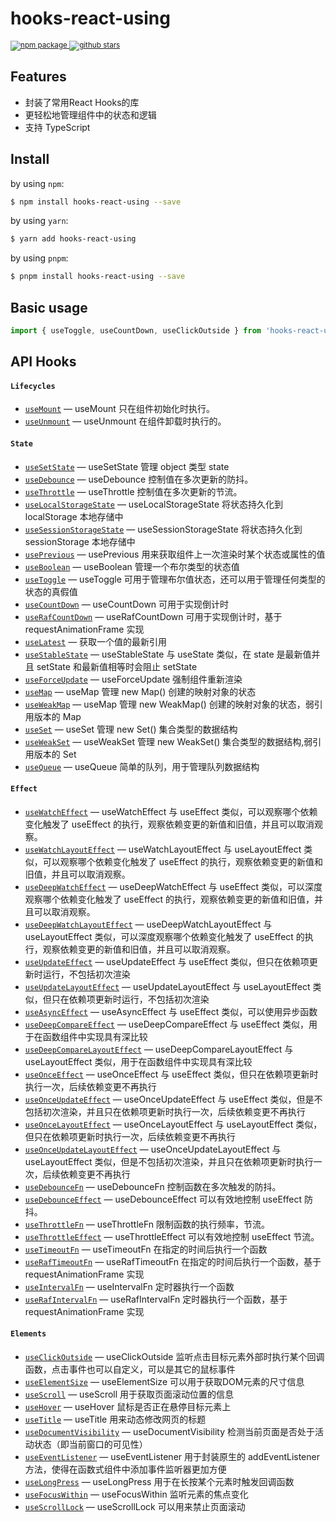 <div>
  <h1>
    hooks-react-using
  </h1>
  <sup>
    <a href="https://www.npmjs.com/package/hooks-react-using">
       <img src="https://img.shields.io/npm/v/hooks-react-using.svg" alt="npm package" />
    </a>
     <a href="https://github.com/laterly/hooks-react-using/">
       <img src="https://img.shields.io/github/stars/laterly/hooks-react-using?style=social" alt="github stars" />
    </a>
  </sup>
</div>

<!-- ## hooks-react-using

![npm](https://img.shields.io/npm/v/hooks-react-using)
![GitHub stars](https://img.shields.io/github/stars/laterly/hooks-react-using?style=social) -->


## Features

* 封装了常用React Hooks的库
* 更轻松地管理组件中的状态和逻辑
* 支持 TypeScript


## Install

by using `npm`:

```bash
$ npm install hooks-react-using --save
```

by using `yarn`:

```bash
$ yarn add hooks-react-using
```

by using `pnpm`:

```bash
$ pnpm install hooks-react-using --save
```


## Basic usage

```ts
import { useToggle, useCountDown, useClickOutside } from 'hooks-react-using';
```

## API Hooks

#### `Lifecycles`

- [`useMount`](https://github.com/laterly/hooks-react-using/blob/master/docs/life-cycle/use-mount/useMount.md) &mdash; useMount 只在组件初始化时执行。
- [`useUnmount`](https://github.com/laterly/hooks-react-using/blob/master/docs/life-cycle/use-unmount/useUnmount.md) &mdash; useUnmount 在组件卸载时执行的。
  <br/>

#### `State`

- [`useSetState`](https://github.com/laterly/hooks-react-using/blob/master/docs/state/use-set-state/useSetState.md) &mdash; useSetState 管理 object 类型 state
- [`useDebounce`](https://github.com/laterly/hooks-react-using/blob/master/docs/state/use-debounce/useDebounce.md) &mdash; useDebounce 控制值在多次更新的防抖。
- [`useThrottle`](https://github.com/laterly/hooks-react-using/blob/master/docs/state/use-thtottle/useThrottle.md) &mdash; useThrottle 控制值在多次更新的节流。
- [`useLocalStorageState`](https://github.com/laterly/hooks-react-using/blob/master/docs/state/use-local-storage-state/useLocalStorageState.md) &mdash; useLocalStorageState 将状态持久化到 localStorage 本地存储中
- [`useSessionStorageState`](https://github.com/laterly/hooks-react-using/blob/master/docs/state/use-session-storage-state/useSessionStorageState.md) &mdash; useSessionStorageState 将状态持久化到 sessionStorage 本地存储中
- [`usePrevious`](https://github.com/laterly/hooks-react-using/blob/master/docs/state/use-previous/usePrevious.md) &mdash; usePrevious 用来获取组件上一次渲染时某个状态或属性的值
- [`useBoolean`](https://github.com/laterly/hooks-react-using/blob/master/docs/state/use-boolean/useBoolean.md) &mdash; useBoolean 管理一个布尔类型的状态值
- [`useToggle`](https://github.com/laterly/hooks-react-using/blob/master/docs/state/use-toggle/useToggle.md) &mdash; useToggle 可用于管理布尔值状态，还可以用于管理任何类型的状态的真假值
- [`useCountDown`](https://github.com/laterly/hooks-react-using/blob/master/docs/state/use-count-down/useCountDown.md) &mdash; useCountDown 可用于实现倒计时
- [`useRafCountDown`](https://github.com/laterly/hooks-react-using/blob/master/docs/state/use-raf-count-down/useRafCountDown.md) &mdash; useRafCountDown 可用于实现倒计时，基于 requestAnimationFrame 实现
- [`useLatest`](https://github.com/laterly/hooks-react-using/blob/master/docs/state/use-latest/useLatest.md) &mdash; 获取一个值的最新引用
- [`useStableState`](https://github.com/laterly/hooks-react-using/blob/master/docs/state/use-stable-state/useStableState.md) &mdash; useStableState 与 useState 类似，在 state 是最新值并且 setState 和最新值相等时会阻止 setState
- [`useForceUpdate`](https://github.com/laterly/hooks-react-using/blob/master/docs/state/use-force-update/useForceUpdate.md) &mdash; useForceUpdate 强制组件重新渲染
- [`useMap`](https://github.com/laterly/hooks-react-using/blob/master/docs/state/use-map/useMap.md) &mdash; useMap 管理 new Map() 创建的映射对象的状态
- [`useWeakMap`](https://github.com/laterly/hooks-react-using/blob/master/docs/state/use-weak-map/useWeakMap.md) &mdash; useMap 管理 new WeakMap() 创建的映射对象的状态，弱引用版本的 Map
- [`useSet`](https://github.com/laterly/hooks-react-using/blob/master/docs/state/use-set/useSet.md) &mdash; useSet 管理 new Set() 集合类型的数据结构
- [`useWeakSet`](https://github.com/laterly/hooks-react-using/blob/master/docs/state/use-weak-set/useWeakSet.md) &mdash; useWeakSet 管理 new WeakSet() 集合类型的数据结构,弱引用版本的 Set
- [`useQueue`](https://github.com/laterly/hooks-react-using/blob/master/docs/state/use-queue/useQueue.md) &mdash; useQueue 简单的队列，用于管理队列数据结构
  <br/>

#### `Effect`

- [`useWatchEffect`](https://github.com/laterly/hooks-react-using/blob/master/docs/effect/use-watch-effect/useWatchEffect.md) &mdash; useWatchEffect 与 useEffect 类似，可以观察哪个依赖变化触发了 useEffect 的执行，观察依赖变更的新值和旧值，并且可以取消观察。
- [`useWatchLayoutEffect`](https://github.com/laterly/hooks-react-using/blob/master/docs/effect/use-watch-layout-effect/useWatchLayoutEffect.md) &mdash; useWatchLayoutEffect 与 useLayoutEffect 类似，可以观察哪个依赖变化触发了 useEffect 的执行，观察依赖变更的新值和旧值，并且可以取消观察。
- [`useDeepWatchEffect`](https://github.com/laterly/hooks-react-using/blob/master/docs/effect/use-deep-watch-effect/useDeepWatchEffect.md) &mdash; useDeepWatchEffect 与 useEffect 类似，可以深度观察哪个依赖变化触发了 useEffect 的执行，观察依赖变更的新值和旧值，并且可以取消观察。
- [`useDeepWatchLayoutEffect`](https://github.com/laterly/hooks-react-using/blob/master/docs/effect/use-deep-watch-layout-effect/useDeepWatchLayoutEffect.md) &mdash; useDeepWatchLayoutEffect 与 useLayoutEffect 类似，可以深度观察哪个依赖变化触发了 useEffect 的执行，观察依赖变更的新值和旧值，并且可以取消观察。
- [`useUpdateEffect`](https://github.com/laterly/hooks-react-using/blob/master/docs/effect/use-update-effect/useUpdateEffect.md) &mdash; useUpdateEffect 与 useEffect 类似，但只在依赖项更新时运行，不包括初次渲染
- [`useUpdateLayoutEffect`](https://github.com/laterly/hooks-react-using/blob/master/docs/effect/use-update-layout-effect/useUpdateLayoutEffect.md) &mdash; useUpdateLayoutEffect 与 useLayoutEffect 类似，但只在依赖项更新时运行，不包括初次渲染
- [`useAsyncEffect`](https://github.com/laterly/hooks-react-using/blob/master/docs/effect/use-async-effect/useAsyncEffect.md) &mdash; useAsyncEffect 与 useEffect 类似，可以使用异步函数
- [`useDeepCompareEffect`](https://github.com/laterly/hooks-react-using/blob/master/docs/effect/use-deep-compare-effect/useDeepCompareEffect.md) &mdash; useDeepCompareEffect 与 useEffect 类似，用于在函数组件中实现具有深比较
- [`useDeepCompareLayoutEffect`](https://github.com/laterly/hooks-react-using/blob/master/docs/effect/use-deep-compare-layout-effect/useDeepCompareLayoutEffect.md) &mdash; useDeepCompareLayoutEffect 与 useLayoutEffect 类似，用于在函数组件中实现具有深比较
- [`useOnceEffect`](https://github.com/laterly/hooks-react-using/blob/master/docs/effect/use-once-effect/useOnceEffect.md) &mdash; useOnceEffect 与 useEffect 类似，但只在依赖项更新时执行一次，后续依赖变更不再执行
- [`useOnceUpdateEffect`](https://github.com/laterly/hooks-react-using/blob/master/docs/effect/use-once-update-effect/useOnceUpdateEffect.md) &mdash; useOnceUpdateEffect 与 useEffect 类似，但是不包括初次渲染，并且只在依赖项更新时执行一次，后续依赖变更不再执行
- [`useOnceLayoutEffect`](https://github.com/laterly/hooks-react-using/blob/master/docs/effect/use-once-layout-effect/useOnceLayoutEffect.md) &mdash; useOnceLayoutEffect 与 useLayoutEffect 类似，但只在依赖项更新时执行一次，后续依赖变更不再执行
- [`useOnceUpdateLayoutEffect`](https://github.com/laterly/hooks-react-using/blob/master/docs/effect/use-once-update-layout-effect/useOnceUpdateLayoutEffect.md) &mdash; useOnceUpdateLayoutEffect 与 useLayoutEffect 类似，但是不包括初次渲染，并且只在依赖项更新时执行一次，后续依赖变更不再执行
- [`useDebounceFn`](https://github.com/laterly/hooks-react-using/blob/master/docs/effect/use-debounce-fn/useDebounceFn.md) &mdash; useDebounceFn 控制函数在多次触发的防抖。
- [`useDebounceEffect`](https://github.com/laterly/hooks-react-using/blob/master/docs/effect/use-debounce-effect/useDebounceEffect.md) &mdash; useDebounceEffect 可以有效地控制 useEffect 防抖。
- [`useThrottleFn`](https://github.com/laterly/hooks-react-using/blob/master/docs/effect/use-throttle-fn/useThrottleFn.md) &mdash; useThrottleFn 限制函数的执行频率，节流。
- [`useThrottleEffect`](https://github.com/laterly/hooks-react-using/blob/master/docs/effect/use-throttle-effect/useThrottleEffect.md) &mdash; useThrottleEffect 可以有效地控制 useEffect 节流。
- [`useTimeoutFn`](https://github.com/laterly/hooks-react-using/blob/master/docs/effect/use-timeout-fn/useTimeoutFn.md) &mdash; useTimeoutFn 在指定的时间后执行一个函数
- [`useRafTimeoutFn`](https://github.com/laterly/hooks-react-using/blob/master/docs/effect/use-raf-timeout-fn/useRafTimeoutFn.md) &mdash; useRafTimeoutFn 在指定的时间后执行一个函数，基于 requestAnimationFrame 实现
- [`useIntervalFn`](https://github.com/laterly/hooks-react-using/blob/master/docs/effect/use-interval-fn/useIntervalFn.md) &mdash; useIntervalFn 定时器执行一个函数
- [`useRafIntervalFn`](https://github.com/laterly/hooks-react-using/blob/master/docs/effect/use-raf-interval-fn/useRafIntervalFn.md) &mdash; useRafIntervalFn 定时器执行一个函数，基于 requestAnimationFrame 实现
  <br/>

#### `Elements`

- [`useClickOutside`](https://github.com/laterly/hooks-react-using/blob/master/docs/elements/use-click-outside/useClickOutside.md) &mdash; useClickOutside 监听点击目标元素外部时执行某个回调函数，点击事件也可以自定义，可以是其它的鼠标事件
- [`useElementSize`](https://github.com/laterly/hooks-react-using/blob/master/docs/elements/use-element-size/useElementSize.md) &mdash; useElementSize 可以用于获取DOM元素的尺寸信息
- [`useScroll`](https://github.com/laterly/hooks-react-using/blob/master/docs/elements/use-scroll/useScroll.md) &mdash; useScroll 用于获取页面滚动位置的信息
- [`useHover`](https://github.com/laterly/hooks-react-using/blob/master/docs/elements/use-hover/useHover.md) &mdash; useHover 鼠标是否正在悬停目标元素上
- [`useTitle`](https://github.com/laterly/hooks-react-using/blob/master/docs/elements/use-title/useTitle.md) &mdash; useTitle 用来动态修改网页的标题
- [`useDocumentVisibility`](https://github.com/laterly/hooks-react-using/blob/master/docs/elements/use-document-visibility/useDocumentVisibility.md) &mdash; useDocumentVisibility 检测当前页面是否处于活动状态（即当前窗口的可见性）
- [`useEventListener`](https://github.com/laterly/hooks-react-using/blob/master/docs/elements/use-event-listener/useEventListener.md) &mdash; useEventListener 用于封装原生的 addEventListener 方法，使得在函数式组件中添加事件监听器更加方便
- [`useLongPress`](https://github.com/laterly/hooks-react-using/blob/master/docs/elements/use-long-press/useLongPress.md) &mdash; useLongPress 用于在长按某个元素时触发回调函数
- [`useFocusWithin`](https://github.com/laterly/hooks-react-using/blob/master/docs/elements/use-focus-within/useFocusWithin.md) &mdash; useFocusWithin 监听元素的焦点变化
- [`useScrollLock`](https://github.com/laterly/hooks-react-using/blob/master/docs/elements/use-scroll-lock/useScrollLock.md) &mdash; useScrollLock 可以用来禁止页面滚动
